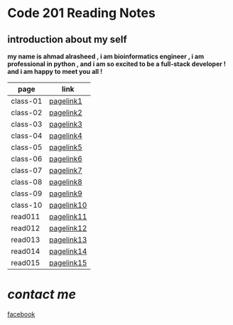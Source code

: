 # Code 201 Reading Notes

## introduction about my self
 **my name is ahmad alrasheed , i am bioinformatics engineer , i am professional in python , and i am so excited to be a full-stack developer ! and i am happy to meet you all !**

| page        | link                      |
| ----------- | -----------               |
| class-01    | [pagelink1](class-01.md)  |
| class-02    | [pagelink2](class-02.md)  |
| class-03    | [pagelink3](class-03.md)  |
| class-04    | [pagelink4](class-04.md)  |
| class-05    | [pagelink5](class-05.md)  |
| class-06    | [pagelink6](class-06.md)  |
| class-07    | [pagelink7](class-07.md)  |
| class-08    | [pagelink8](class-08.md)  |
| class-09    | [pagelink9](class-09.md)  |
| class-10    | [pagelink10](class-10.md) |
| read011     | [pagelink11]()            |
| read012     | [pagelink12]()            |
| read013     | [pagelink13]()            |
| read014     | [pagelink14]()            |
| read015     | [pagelink15]()            |


# ***contact me***



[facebook](https://www.facebook.com)

